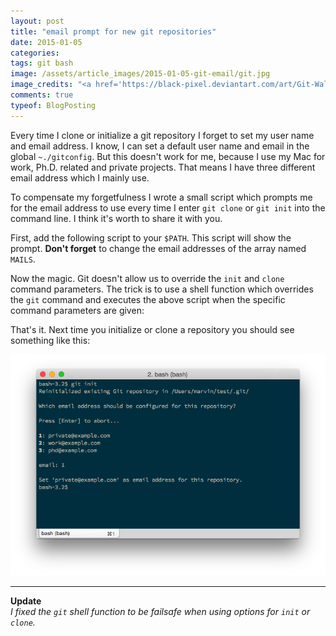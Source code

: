 ```yaml
---
layout: post
title: "email prompt for new git repositories"
date: 2015-01-05
categories:
tags: git bash
image: /assets/article_images/2015-01-05-git-email/git.jpg
image_credits: "<a href='https://black-pixel.deviantart.com/art/Git-Wallpaper-357127697' target='_blank'>Black-Pixel</a>"
comments: true
typeof: BlogPosting
---
```


Every time I clone or initialize a git repository I forget to set my user name and email address. I know, I can set a default user name and email in the global `~./gitconfig`. But this doesn't work for me, because I use my Mac for work, Ph.D. related and private projects. That means I have three different email address which I mainly use.

To compensate my forgetfulness I wrote a small script which prompts me for the email address to use every time I enter `git clone` or `git init` into the command line. I think it's worth to share it with you.

First, add the following script to your `$PATH`. This script will show the prompt. **Don't forget** to change the email addresses of the array named `MAILS`.

<script src="https://gist.github.com/depressiveRobot/09e40fbdaa7b09972439.js"></script>

Now the magic. Git doesn't allow us to override the `init` and `clone` command parameters. The trick is to use a shell function which overrides the `git` command and executes the above script when the specific command parameters are given:

<script src="https://gist.github.com/depressiveRobot/626e7066e77da1659c97.js"></script>

That's it. Next time you initialize or clone a repository you should see something like this:

![git email prompt](/assets/article_images/2015-01-05-git-email/terminal.jpg)

---

**Update**  
_I fixed the `git` shell function to be failsafe when using options for `init` or `clone`._